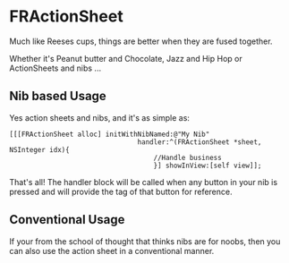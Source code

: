 FRActionSheet
=============

Much like Reeses cups, things are better when they are fused together.

Whether it's Peanut butter and Chocolate, Jazz and Hip Hop or ActionSheets and nibs ...

Nib based Usage
---------------
Yes action sheets and nibs, and it's as simple as:

	[[[FRActionSheet alloc] initWithNibNamed:@"My Nib" 
									handler:^(FRActionSheet *sheet, NSInteger idx){
										//Handle business
										}] showInView:[self view]];
										
That's all! The handler block will be called when any button in your nib is pressed 
and will provide the tag of that button for reference.

Conventional Usage
------------------
If your from the school of thought that thinks nibs are for noobs, 
then you can also use the action sheet in a conventional manner.